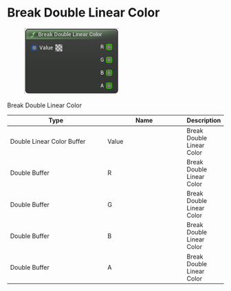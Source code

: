 # Break Double Linear Color

<div align="left" data-full-width="false">

<figure><img src="Break_Double_Linear_Color.png" alt=""><figcaption></figcaption></figure>

</div>

Break Double Linear Color

<table>
<thead><tr><th width="250">Type</th><th width="200">Name</th><th>Description</th></tr></thead>
<tbody>
<tr><td>Double Linear Color Buffer</td><td>Value</td><td>Break Double Linear Color</td></tr>
<tr><td>Double Buffer</td><td>R</td><td>Break Double Linear Color</td></tr>
<tr><td>Double Buffer</td><td>G</td><td>Break Double Linear Color</td></tr>
<tr><td>Double Buffer</td><td>B</td><td>Break Double Linear Color</td></tr>
<tr><td>Double Buffer</td><td>A</td><td>Break Double Linear Color</td></tr>
</tbody>
</table>